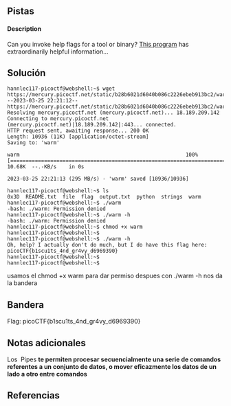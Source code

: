 
## Pistas

#### Description

Can you invoke help flags for a tool or binary? [This program](https://mercury.picoctf.net/static/b28b6021d6040b086c2226ebeb913bc2/warm) has extraordinarily helpful information...

## Solución

``` 
hannlec117-picoctf@webshell:~$ wget https://mercury.picoctf.net/static/b28b6021d6040b086c2226ebeb913bc2/warm
--2023-03-25 22:21:12--  https://mercury.picoctf.net/static/b28b6021d6040b086c2226ebeb913bc2/warm
Resolving mercury.picoctf.net (mercury.picoctf.net)... 18.189.209.142
Connecting to mercury.picoctf.net (mercury.picoctf.net)|18.189.209.142|:443... connected.
HTTP request sent, awaiting response... 200 OK
Length: 10936 (11K) [application/octet-stream]
Saving to: 'warm'

warm                                                      100%[==================================================================================================================================>]  10.68K  --.-KB/s    in 0s      

2023-03-25 22:21:13 (295 MB/s) - 'warm' saved [10936/10936]

hannlec117-picoctf@webshell:~$ ls
0x3D  README.txt  file  flag  output.txt  python  strings  warm
hannlec117-picoctf@webshell:~$ ./warm
-bash: ./warm: Permission denied
hannlec117-picoctf@webshell:~$ ./warm -h
-bash: ./warm: Permission denied
hannlec117-picoctf@webshell:~$ chmod +x warm
hannlec117-picoctf@webshell:~$ 
hannlec117-picoctf@webshell:~$ ./warm -h
Oh, help? I actually don't do much, but I do have this flag here: picoCTF{b1scu1ts_4nd_gr4vy_d6969390}
hannlec117-picoctf@webshell:~$ 
hannlec117-picoctf@webshell:~$ 
```
usamos el chmod +x warm para dar permiso
despues con ./warm  -h nos da la  bandera

## Bandera
Flag: picoCTF{b1scu1ts_4nd_gr4vy_d6969390}


## Notas adicionales
Los  Pipes **te permiten procesar secuencialmente una serie de comandos referentes a un conjunto de datos, o mover eficazmente los datos de un lado a otro entre comandos**



## Referencias
